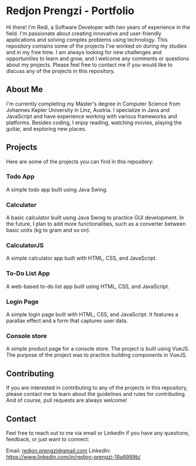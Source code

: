 # Redjon Prengzi - Portfolio
Hi there! I'm Redi, a Software Developer with two years of experience in the field. I'm passionate about creating innovative and user-friendly applications and solving complex problems using technology. This repository contains some of the projects I've worked on during my studies and in my free time.
I am always looking for new challenges and opportunities to learn and grow, and I welcome any comments or questions about my projects. 
Please feel free to contact me if you would like to discuss any of the projects in this repository.

## About Me
I'm currently completing my Master's degree in Computer Science from Johannes Kepler University in Linz, Austria. 
I specialize in Java and JavaScript and have experience working with various frameworks and platforms. 
Besides coding, I enjoy reading, watching movies, playing the guitar, and exploring new places.

## Projects
Here are some of the projects you can find in this repository:

### Todo App
A simple todo app built using Java Swing.

### Calculator
A basic calculator built using Java Swing to practice GUI development. 
In the future, I plan to add more functionalities, such as a converter between basic units (kg to gram and so on).

### CalculatorJS
A simple calculator app built with HTML, CSS, and JavaScript.

### To-Do List App
A web-based to-do list app built using HTML, CSS, and JavaScript.

### Login Page
A simple login page built with HTML, CSS, and JavaScript. 
It features a parallax effect and a form that captures user data.

### Console store
A simple product page for a console store. The project is built using VueJS.
The purpose of the project was to practice building components in VueJS.

## Contributing
If you are interested in contributing to any of the projects in this repository, please contact me to learn about the guidelines and rules for contributing. 
And of course, pull requests are always welcome!

## Contact
Feel free to reach out to me via email or LinkedIn if you have any questions, feedback, or just want to connect:

Email: redjon.prengzi@gmail.com
LinkedIn: https://www.linkedin.com/in/redjon-prengzi-18a8989b/